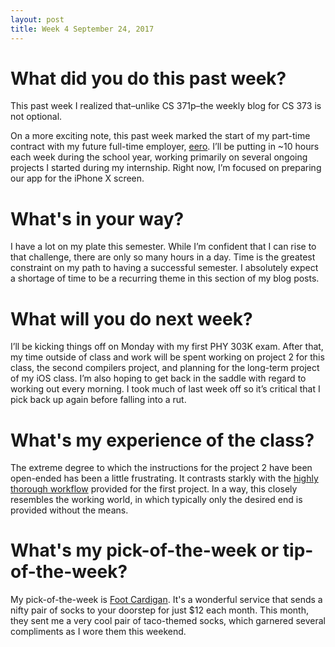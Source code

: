 ```yaml
---
layout: post
title: Week 4 September 24, 2017
---
```


# What did you do this past week?

This past week I realized that–unlike CS 371p–the weekly blog for CS 373 is not optional.

On a more exciting note, this past week marked the start of my part-time contract with my future full-time employer, [eero](https://eero.com). I’ll be putting in ~10 hours each week during the school year, working primarily on several ongoing projects I started during my internship. Right now, I’m focused on preparing our app for the iPhone X screen.

# What's in your way?

I have a lot on my plate this semester. While I’m confident that I can rise to that challenge, there are only so many hours in a day. Time is the greatest constraint on my path to having a successful semester. I absolutely expect a shortage of time to be a recurring theme in this section of my blog posts.

# What will you do next week?

I’ll be kicking things off on Monday with my first PHY 303K exam. After that, my time outside of class and work will be spent working on project 2 for this class, the second compilers project, and planning for the long-term project of my iOS class. I’m also hoping to get back in the saddle with regard to working out every morning. I took much of last week off so it’s critical that I pick back up again before falling into a rut.

# What's my experience of the class?

The extreme degree to which the instructions for the project 2 have been open-ended has been a little frustrating. It contrasts starkly with the [highly thorough workflow](http://www.cs.utexas.edu/users/downing/cs373/Workflow.html) provided for the first project. In a way, this closely resembles the working world, in which typically only the desired end is provided without the means.

# What's my pick-of-the-week or tip-of-the-week?

My pick-of-the-week is [Foot Cardigan](https://www.footcardigan.com). It's a wonderful service that sends a nifty pair of socks to your doorstep for just $12 each month. This month, they sent me a very cool pair of taco-themed socks, which garnered several compliments as I wore them this weekend.
